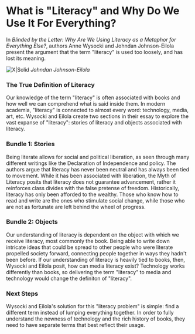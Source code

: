 # What is "Literacy" and Why Do We Use It For Everything? 
In *Blinded by the Letter: Why Are We Using Literacy as a Metaphor for Everything Else?*, authors Anne Wysocki and Johndan Johnson-Eilola present the argument that the term "literacy" is used too loosely, and has lost its meaning. 

![X|Solid](https://i1.rgstatic.net/ii/profile.image/272728112496641-1442034857058_Q512/Johndan-Johnson-Eilola.jpg)
*Johndan Johnson-Eilola*

### The True Definition of Literacy
Our knowledge of the term "literacy" is often associated with books and how well we can comprehend what is said inside them. In modern academia, "literacy" is connected to almost every word: technology, media, art, etc. Wysocki and Eilola create two sections in their essay to explore the vast expanse of "literacy": stories of literacy and objects associated with literacy. 

### Bundle 1: Stories
Being literate allows for social and political liberation, as seen through many different writings like the Declaration of Independence and policy. The authors argue that literacy has never been neutral and has always been tied to movement. While it has been associated with liberation, the Myth of Literacy posits that literacy does not guarantee advancement, rather it reinforces class divides with the false pretense of freedom. Historically, literacy has only been afforded to the wealthy. Those who know how to read and write are the ones who stimulate social change, while those who are not as fortunate are left behind the wheel of progress. 

### Bundle 2: Objects 
Our understanding of literacy is dependent on the object with which we receive literacy, most commonly the book. Being able to write down intricate ideas that could be spread to other people who were literate propelled society forward, connecting people together in ways they hadn't been before. If our understanding of literacy is heavily tied to books, then, Wysocki and Eilola posit, how can media literacy exist? Technology works differently than books, so delivering the term "literacy" to media and technology would change the definiton of "literacy".

### Next Steps 
Wysocki and Eilola's solution for this "literacy problem" is simple: find a different term instead of lumping everything together. In order to fully understand the newness of technology and the rich history of books, they need to have separate terms that best reflect their usage. 
